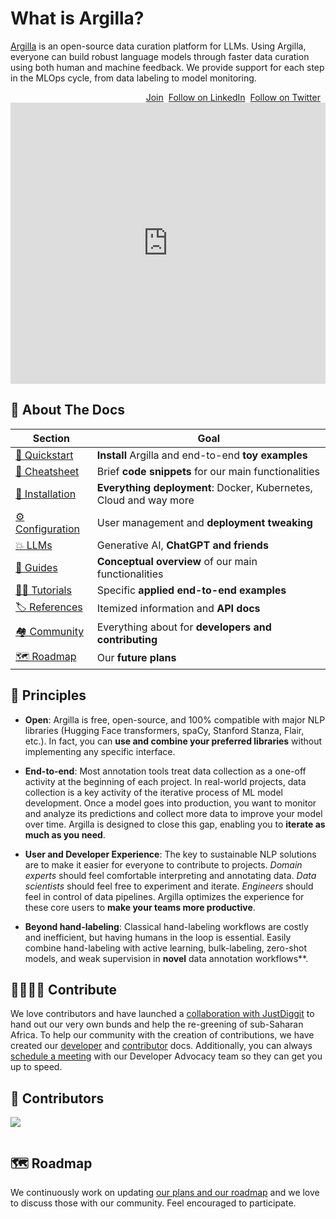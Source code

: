 # What is Argilla?

[Argilla](https://argilla.io) is an open-source data curation platform for LLMs. Using Argilla, everyone can build robust language models through faster data curation using both human and machine feedback. We provide support for each step in the MLOps cycle, from data labeling to model monitoring.

<div class="social social--sidebar" style="margin-top: 1em; display: flex; justify-content: right; gap: 8px">
    <a href="https://join.slack.com/t/rubrixworkspace/shared_invite/zt-whigkyjn-a3IUJLD7gDbTZ0rKlvcJ5g"
        class="button--primary" target="_blank">Join <span aria-label="slack" class="slack-icon"></span></a>
    <a href="https://linkedin.com/company/argilla-io"
        class="button--primary" target="_blank">Follow on LinkedIn</a>
    <a href="https://linkedin.com/company/argilla-io"
        class="button--primary" target="_blank">Follow on Twitter</a>
    <div class="github-stars github-stars--sidebar"></div>
</div>

<div class="video-container">
    <iframe class="video" width="100%" height="450" src="https://www.youtube.com/embed/jP3anvp7Rto" title="YouTube video player" frameborder="0" allow="accelerometer; autoplay; clipboard-write; encrypted-media; gyroscope; picture-in-picture" allowfullscreen></iframe>
</div>

## 📄 About The Docs

| Section                                                                         | Goal                                                              |
| ------------------------------------------------------------------------------- | ----------------------------------------------------------------- |
| [🚀 Quickstart](/getting_started/quickstart)                                    | **Install** Argilla and end-to-end **toy examples**               |
| [🎼 Cheatsheet](/getting_started/cheatsheet)                                    | Brief **code snippets** for our main functionalities              |
| [🔧 Installation](/getting_started/installation/deployments/deployments)        | **Everything deployment**: Docker, Kubernetes, Cloud and way more |
| [⚙️ Configuration](/getting_started/installation/configurations/configurations)  | User management and **deployment tweaking**                       |
| [💥 LLMs](/guides/llms/conceptual_guides/conceptual_guides)                     | Generative AI, **ChatGPT and friends**                            |
| [🦮 Guides](/guides/log_load_and_prepare_data)                                  | **Conceptual overview** of our main functionalities               |
| [🧗‍♀️ Tutorials](/tutorials/tutorials)                                            | Specific **applied end-to-end examples**                          |
| [🏷️ References](/reference/python/index)                                        | Itemized information and **API docs**                             |
| [🏘️ Community](/community/contributing)                                         | Everything about for **developers and contributing**              |
| [🗺️ Roadmap](https://github.com/orgs/argilla-io/projects/10/views/1)            | Our **future plans**                                              |

## 📏 Principles

- **Open**: Argilla is free, open-source, and 100% compatible with major NLP libraries (Hugging Face transformers, spaCy, Stanford Stanza, Flair, etc.). In fact, you can **use and combine your preferred libraries** without implementing any specific interface.

- **End-to-end**: Most annotation tools treat data collection as a one-off activity at the beginning of each project. In real-world projects, data collection is a key activity of the iterative process of ML model development. Once a model goes into production, you want to monitor and analyze its predictions and collect more data to improve your model over time. Argilla is designed to close this gap, enabling you to **iterate as much as you need**.

- **User and Developer Experience**: The key to sustainable NLP solutions are to make it easier for everyone to contribute to projects. _Domain experts_ should feel comfortable interpreting and annotating data. _Data scientists_ should feel free to experiment and iterate. _Engineers_ should feel in control of data pipelines. Argilla optimizes the experience for these core users to **make your teams more productive**.

- **Beyond hand-labeling**: Classical hand-labeling workflows are costly and inefficient, but having humans in the loop is essential. Easily combine hand-labeling with active learning, bulk-labeling, zero-shot models, and weak supervision in **novel** data annotation workflows\*\*.

## 🫱🏾‍🫲🏼 Contribute

We love contributors and have launched a [collaboration with JustDiggit](https://argilla.io/blog/introducing-argilla-community-growers) to hand out our very own bunds and help the re-greening of sub-Saharan Africa. To help our community with the creation of contributions, we have created our [developer](https://docs.argilla.io/en/latest/community/developer_docs.html) and [contributor](https://docs.argilla.io/en/latest/community/contributing.html) docs. Additionally, you can always [schedule a meeting](https://calendly.com/argilla-office-hours/30min) with our Developer Advocacy team so they can get you up to speed.

## 🥇 Contributors

<a  href="https://github.com/argilla-io/argilla/graphs/contributors">

<img  src="https://contrib.rocks/image?repo=argilla-io/argilla" />

</a>

```{include} /_common/next_steps.md
```

## 🗺️ Roadmap

We continuously work on updating [our plans and our roadmap](https://github.com/orgs/argilla-io/projects/10/views/1) and we love to discuss those with our community. Feel encouraged to participate.

